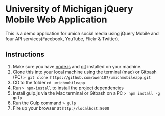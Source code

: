 # University of Michigan jQuery Mobile Web Application
This is a demo application for umich social media using jQuery Mobile and four API services(Facebook, YouTube, Flickr & Twitter).

## Instructions
1. Make sure you have [node.js](http://nodejs.org/) and [git](http://git-scm.com/) installed on your machine.
2. Clone this into your local machine using the terminal (mac) or Gitbash (PC) `> git clone https://github.com/owen107/umichmobileapp.git`
3. CD to the folder `cd umichmobileapp`
4. Run `> npm-install` to install the project dependencies
5. Install gulp.js via the Mac terminal or Gitbash on a PC `> npm install -g gulp`
5. Run the Gulp command `> gulp`
6. Fire up your browser at `http://localhost:8000`
